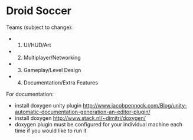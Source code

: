 # Droid Soccer

Teams (subject to change):
- 1. UI/HUD/Art
- 2. Multiplayer/Networking
- 3. Gameplay/Level Design
- 4. Documentation/Extra Features

For documentation:
- install doxygen unity plugin http://www.jacobpennock.com/Blog/unity-automatic-documentation-generation-an-editor-plugin/
- install doxygen http://www.stack.nl/~dimitri/doxygen/
- doxygen plugin must be configured for your individual machine each time if you would like to run it
